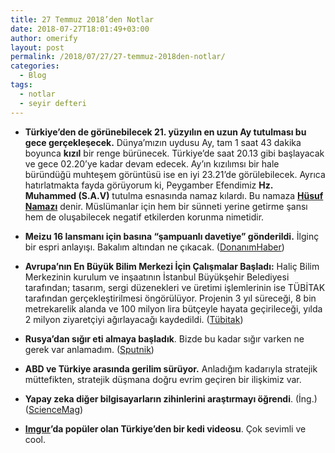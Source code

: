 ```yaml
---
title: 27 Temmuz 2018’den Notlar
date: 2018-07-27T18:01:49+03:00
author: omerify
layout: post
permalink: /2018/07/27/27-temmuz-2018den-notlar/
categories:
  - Blog
tags:
  - notlar
  - seyir defteri
---
```


* **Türkiye’den de görünebilecek 21. yüzyılın en uzun Ay tutulması bu gece gerçekleşecek.** Dünya’mızın uydusu Ay, tam 1 saat 43 dakika boyunca **kızıl** bir renge bürünecek. Türkiye’de saat 20.13 gibi başlayacak ve gece 02.20’ye kadar devam edecek. Ay’ın kızılımsı bir hale büründüğü muhteşem görüntüsü ise en iyi 23.21’de görülebilecek. Ayrıca hatırlatmakta fayda görüyorum ki, Peygamber Efendimiz **Hz. Muhammed (S.A.V)** tutulma esnasında namaz kılardı. Bu namaza <a href="https://www.yenisafak.com/ay-tutulmasi-husuf-namazi-nasil-ne-zaman-kilinir-h-3386337" target="_blank" rel="noreferrer noopener nofollow"><strong>Hüsuf Namazı</strong></a> denir. Müslümanlar için hem bir sünneti yerine getirme şansı hem de oluşabilecek negatif etkilerden korunma nimetidir.

* **Meizu 16 lansmanı için basına “şampuanlı davetiye” gönderildi.** İlginç bir espri anlayışı. Bakalım altından ne çıkacak. (<a href="https://www.donanimhaber.com/cep-telefonlari/haberleri/Meizu-16-lansmani-icin-basina-sampuanli-davetiye-gonderildi.htm" target="_blank" rel="noreferrer noopener nofollow">DonanımHaber</a>)

* **Avrupa’nın En Büyük Bilim Merkezi İçin Çalışmalar Başladı:** Haliç Bilim Merkezinin kurulum ve inşaatının İstanbul Büyükşehir Belediyesi tarafından; tasarım, sergi düzenekleri ve üretimi işlemlerinin ise TÜBİTAK tarafından gerçekleştirilmesi öngörülüyor. Projenin 3 yıl süreceği, 8 bin metrekarelik alanda ve 100 milyon lira bütçeyle hayata geçirileceği, yılda 2 milyon ziyaretçiyi ağırlayacağı kaydedildi. (<a href="http://www.tubitak.gov.tr/tr/haber/avrupanin-en-buyuk-bilim-merkezi-icin-calismalar-basladi" target="_blank" rel="noreferrer noopener nofollow">Tübitak</a>)

* **Rusya’dan sığır eti almaya başladık**. Bizde bu kadar sığır varken ne gerek var anlamadım. (<a href="https://tr.sputniknews.com/ekonomi/201807271034492799-rusya-turkiyeye-sigir-eti-tedarik-etmeye-basladi/" target="_blank" rel="noreferrer noopener nofollow">Sputnik</a>)

* **ABD ve Türkiye arasında gerilim sürüyor.** Anladığım kadarıyla stratejik müttefikten, stratejik düşmana doğru evrim geçiren bir ilişkimiz var.

* **Yapay zeka diğer bilgisayarların zihinlerini araştırmayı öğrendi**. (İng.) (<a href="http://www.sciencemag.org/news/2018/07/computer-programs-can-learn-what-other-programs-are-thinking" target="_blank" rel="noreferrer noopener nofollow">ScienceMag</a>)

* <a href="https://imgur.com/gallery/sIB8qtF" target="_blank" rel="noreferrer noopener nofollow"><strong>Imgur</strong></a>**’da popüler olan Türkiye’den bir kedi videosu**. Çok sevimli ve cool.